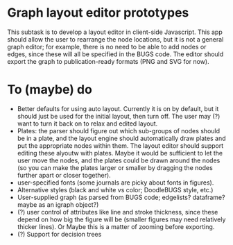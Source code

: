 # Graph layout editor prototypes

This subtask is to develop a layout editor in client-side Javascript. This app should allow the user to rearrange the node locations, but it is not a general graph editor; for example, there is no need to be able to add nodes or edges, since these will all be specified in the BUGS code.
The editor should export the graph to publication-ready formats (PNG and SVG for now).

# To (maybe) do

* Better defaults for using auto layout. Currently it is on by default, but it should just be used for the initial layout, then turn off. The user may (?) want to turn it back on to relax and edited layout.
* Plates: the parser should figure out which sub-groups of nodes should be in a plate, and the layout engine should automatically draw plates and put the appropriate nodes within them. The layout editor should support editing these alyoutw with plates. Maybe it would be sufficient to let the user move the nodes, and the plates could be drawn around the nodes (so you can make the plates larger or smaller by dragging the nodes further apart or closer together).
* user-specified fonts (some journals are picky about fonts in figures).
* Alternative styles (black and white vs color; DoodleBUGS style, etc.)
* User-supplied graph (as parsed from BUGS code; edgelists? dataframe? maybe as an igraph object?)
* (?) user control of attributes like line and stroke thickness, since these depend on how big the figure will be (smaller figures may need relatively thicker lines). Or Maybe this is a matter of zooming before exporting.
* (?) Support for decision trees

